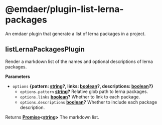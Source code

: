 <!--
  This file was generated by emdaer

  Its template can be found at .emdaer/README.emdaer.md
-->

<h1 id="-emdaer-plugin-list-lerna-packages">@emdaer/plugin-list-lerna-packages</h1>
<p>An emdaer plugin that generate a list of lerna packages in a project.</p>
<!-- Generated by documentation.js. Update this documentation by updating the source code. -->
<h2 id="listlernapackagesplugin">listLernaPackagesPlugin</h2>
<p>Render a markdown list of the names and optional descriptions of lerna packages.</p>
<p><strong>Parameters</strong></p>
<ul>
<li><code>options</code> <strong>{pattern: <a href="https://developer.mozilla.org/en-US/docs/Web/JavaScript/Reference/Global_Objects/String">string</a>?, links: <a href="https://developer.mozilla.org/en-US/docs/Web/JavaScript/Reference/Global_Objects/Boolean">boolean</a>?, descriptions: <a href="https://developer.mozilla.org/en-US/docs/Web/JavaScript/Reference/Global_Objects/Boolean">boolean</a>?}</strong> <ul>
<li><code>options.pattern</code> <strong><a href="https://developer.mozilla.org/en-US/docs/Web/JavaScript/Reference/Global_Objects/String">string</a>?</strong> Relative glob path to lerna packages.</li>
<li><code>options.links</code> <strong><a href="https://developer.mozilla.org/en-US/docs/Web/JavaScript/Reference/Global_Objects/Boolean">boolean</a>?</strong> Whether to link to each package.</li>
<li><code>options.descriptions</code> <strong><a href="https://developer.mozilla.org/en-US/docs/Web/JavaScript/Reference/Global_Objects/Boolean">boolean</a>?</strong> Whether to include each package description.</li>
</ul>
</li>
</ul>
<p>Returns <strong><a href="https://developer.mozilla.org/en-US/docs/Web/JavaScript/Reference/Global_Objects/Promise">Promise</a>&lt;<a href="https://developer.mozilla.org/en-US/docs/Web/JavaScript/Reference/Global_Objects/String">string</a>&gt;</strong> The markdown list.</p>
